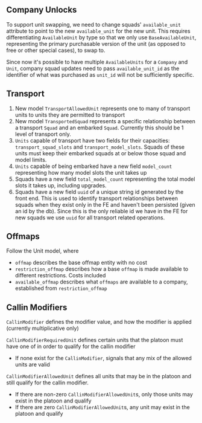 
## Company Unlocks

To support unit swapping, we need to change squads' `available_unit` attribute to point to the new `available_unit` for the new unit. 
This requires differentiating `AvailableUnit` by type so that we only use `BaseAvailableUnit`, representing the primary purchasable
version of the unit (as opposed to free or other special cases), to swap to.

Since now it's possible to have multiple `AvailableUnits` for a `Company` and `Unit`, company squad updates need to pass 
`available_unit_id` as the identifier of what was purchased as `unit_id` will not be sufficiently specific.

## Transport
1. New model `TransportAllowedUnit` represents one to many of transport units to units they are permitted to transport
2. New model `TransportedSquad` represents a specific relationship between a transport `Squad` and an embarked `Squad`. Currently this should be 1 level of transport only.
3. `Units` capable of transport have two fields for their capacities: `transport_squad_slots` and `transport_model_slots`. Squads of these units must keep their embarked squads at or below those squad and model limits.
4. `Units` capable of being embarked have a new field `model_count` representing how many model slots the unit takes up
5. Squads have a new field `total_model_count` representing the total model slots it takes up, including upgrades.
6. Squads have a new field `uuid` of a unique string id generated by the front end. This is used to identify transport relationships between squads when they exist only in the FE and haven't been persisted (given an id by the db). Since this is the only reliable id we have in the FE for new squads we use `uuid` for all transport related operations.

## Offmaps 
Follow the Unit model, where

* `offmap` describes the base offmap entity with no cost
* `restriction_offmap` describes how a base `offmap` is made available to different restrictions. Costs included
* `available_offmap` describes what `offmaps` are available to a company, established from `restriction_offmap`

## Callin Modifiers
`CallinModifier` defines the modifier value, and how the modifier is applied (currently multiplicative only)

`CallinModifierRequiredUnit` defines certain units that the platoon must have one of in order to qualify for the callin modifier
* If none exist for the `CallinModifier`, signals that any mix of the allowed units are valid

`CallinModifierAllowedUnit` defines all units that may be in the platoon and still qualify for the callin modifier. 
* If there are non-zero `CallinModifierAllowedUnit`s, only those units may exist in the platoon and qualify
* If there are zero `CallinModifierAllowedUnit`s, any unit may exist in the platoon and qualify